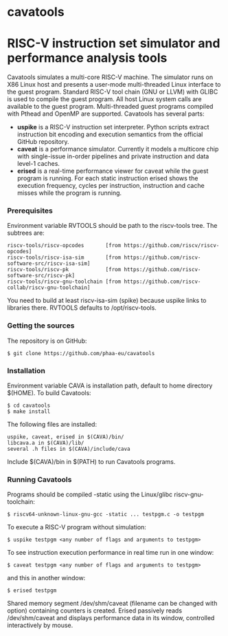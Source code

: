 # cavatools
RISC-V instruction set simulator and performance analysis tools
===============================================================

Cavatools simulates a multi-core RISC-V machine.  The simulator runs on X86 Linux host and presents a user-mode multi-threaded Linux interface to the guest program.  Standard RISC-V tool chain (GNU or LLVM) with GLIBC is used to compile the guest program.  All host Linux system calls are available to the guest program.  Multi-threaded guest programs compiled with Pthead and OpenMP are supported.  Cavatools has several parts:
*  **uspike** is a RISC-V instruction set interpreter.  Python scripts extract instruction bit encoding and execution semantics from the official GitHub repository.
*  **caveat** is a performance simulator.  Currently it models a multicore chip with single-issue in-order pipelines and private instruction and data level-1 caches.
*  **erised** is a real-time performance viewer for caveat while the guest program is running.  For each static instruction erised shows the execution frequency, cycles per instruction, instruction and cache misses while the program is running.

###  Prerequisites

Environment variable RVTOOLS should be path to the riscv-tools tree.  The subtrees are:

    riscv-tools/riscv-opcodes       [from https://github.com/riscv/riscv-opcodes]
    riscv-tools/riscv-isa-sim       [from https://github.com/riscv-software-src/riscv-isa-sim]
    riscv-tools/riscv-pk            [from https://github.com/riscv-software-src/riscv-pk]
    riscv-tools/riscv-gnu-toolchain [from https://github.com/riscv-collab/riscv-gnu-toolchain]

You need to build at least riscv-isa-sim (spike) because uspike links to libraries there.  RVTOOLS defaults to /opt/riscv-tools.

###  Getting the sources

The repository is on GitHub:

    $ git clone https://github.com/phaa-eu/cavatools

###  Installation

Environment variable CAVA is installation path, default to home directory $(HOME).  To build Cavatools:

    $ cd cavatools
    $ make install

The following files are installed:

    uspike, caveat, erised in $(CAVA)/bin/
    libcava.a in $(CAVA)/lib/
    several .h files in $(CAVA)/include/cava

Include $(CAVA)/bin in $(PATH) to run Cavatools programs.

###  Running Cavatools

Programs should be compiled -static using the Linux/glibc riscv-gnu-toolchain:

    $ riscv64-unknown-linux-gnu-gcc -static ... testpgm.c -o testpgm

To execute a RISC-V program without simulation:

    $ uspike testpgm <any number of flags and arguments to testpgm>

To see instruction execution performance in real time run in one window:

    $ caveat testpgm <any number of flags and arguments to testpgm>

and this in another window:

    $ erised testpgm

Shared memory segment /dev/shm/caveat (filename can be changed with option) containing counters is created.  Erised passively reads /dev/shm/caveat and displays performance data in its window, controlled interactively by mouse.

